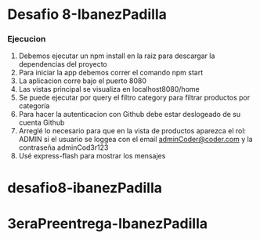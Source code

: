 # Desafio 8-IbanezPadilla

### Ejecucion


1. Debemos ejecutar un npm install en la raiz para descargar la dependencias del proyecto
2. Para iniciar la app debemos correr el comando npm start
3. La aplicacion corre bajo el puerto 8080
4. Las vistas principal se visualiza en localhost8080/home
5. Se puede ejecutar por query el filtro category para filtrar productos por categoría
6. Para hacer la autenticacion con Github debe estar deslogeado de su cuenta Github
7. Arreglé lo necesario para que en la vista de productos aparezca el rol: ADMIN si el usuario se loggea con el email adminCoder@coder.com y la contraseña adminCod3r123
8. Usé express-flash para mostrar los mensajes
# desafio8-ibanezPadilla
# 3eraPreentrega-IbanezPadilla
